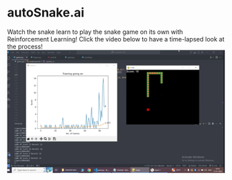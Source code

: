 # autoSnake.ai
Watch the snake learn to play the snake game on its own with Reinforcement Learning! Click the video below to have a time-lapsed look at the process!
[![Snake learns to play on its own!](pic_1.png)](https://youtu.be/C9H8VnVa6t4)

